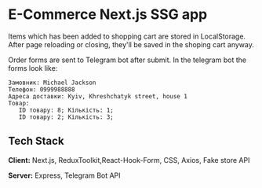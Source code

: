 

# E-Commerce Next.js SSG app
Items which has been added to  shopping cart are stored in LocalStorage.
After page reloading or closing, they'll be saved in the shoping cart anyway.

Order forms are sent to Telegram bot after submit. In the telegram bot the forms look like:

    Замовник: Michael Jackson
    Телефон: 0999988888
    Адреса доставки: Kyiv, Khreshchatyk street, house 1
    Товар:
       ID товару: 8; Кількість: 1;
       ID товару: 2; Кількість: 3;



## Tech Stack

**Client:** Next.js, ReduxToolkit,React-Hook-Form, CSS, Axios, Fake store API

**Server:** Express, Telegram Bot API




